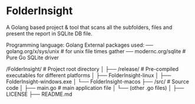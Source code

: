# FolderInsight
A Golang based project &amp; tool that scans all the subfolders, files and present the report in SQLite DB file.

Programming language: Golang
External packages used:
── golang.org/x/sys/unix       # for unix file times gather
── modernc.org/sqlite          # Pure Go SQLite driver




/FolderInsight/                         # Project root directory
│
├── /release/                           # Pre-compiled executables for different platforms
│   ├── FolderInsight-linux
│   ├── FolderInsight-windows.exe
│   └── FolderInsight-macos
├── /src/                               # Source code
│   ├── main.go                         # main application file
│   └── (other .go files)
│
├── LICENSE
├── README.md
